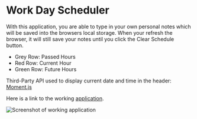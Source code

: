 # Work Day Scheduler 

With this application, you are able to type in your own personal notes which will be saved into the browsers local storage.  When your refresh the browser, it will still save your notes until you click the Clear Schedule button.  

* Grey Row: Passed Hours 
* Red Row: Current Hour
* Green Row: Future Hours

Third-Party API used to display current date and time in the header: [Moment.js](https://momentjs.com/)


Here is a link to the working [application](https://isaias2020.github.io/WorkDayScheduler/).  

![Screenshot of working application](/public/assets/ScreenShot.png)